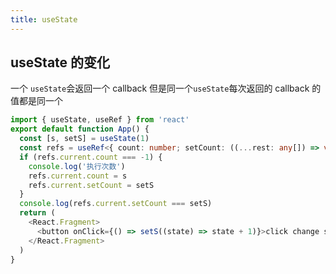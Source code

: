 ```yaml
---
title: useState
---
```


## useState 的变化

一个 `useState`会返回一个 callback 但是同一个`useState`每次返回的 callback 的值都是同一个

```ts
import { useState, useRef } from 'react'
export default function App() {
  const [s, setS] = useState(1)
  const refs = useRef<{ count: number; setCount: ((...rest: any[]) => void) | null }>({ count: -1, setCount: null })
  if (refs.current.count === -1) {
    console.log('执行次数')
    refs.current.count = s
    refs.current.setCount = setS
  }
  console.log(refs.current.setCount === setS)
  return (
    <React.Fragment>
      <button onClick={() => setS((state) => state + 1)}>click change state</button>
    </React.Fragment>
  )
}
```

